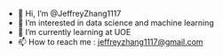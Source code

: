 - 👋 Hi, I’m @JeffreyZhang1117
- 👀 I’m interested in data science and machine learning
- 🌱 I’m currently learning at UOE
- 📫 How to reach me : jeffreyzhang1117@gmail.com

<!---
JeffreyZhang1117/JeffreyZhang1117 is a ✨ special ✨ repository because its `README.md` (this file) appears on your GitHub profile.
You can click the Preview link to take a look at your changes.
--->
